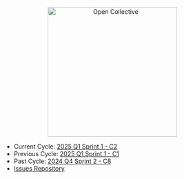 
<div align="center">
  <a href="https://opencollective.com/" target="_blank" rel="noopener noreferrer">
    <img width="300" src="https://opencollective.com/public/images/opencollectivelogo.svg" alt="Open Collective">
  </a>
</div>

<ul>
  <li>Current Cycle: <a href="https://github.com/orgs/opencollective/projects/5/views/61">2025 Q1 Sprint 1 - C2</a></li>
  <li>Previous Cycle: <a href="https://github.com/orgs/opencollective/projects/5/views/59">2025 Q1 Sprint 1 - C1</a></li>
  <li>Past Cycle: <a href="https://github.com/orgs/opencollective/projects/5/views/57">2024 Q4 Sprint 2 - C8</a></li>
  <li><a href="https://github.com/opencollective/opencollective/issues">Issues Repository</a></li>
</ul>
